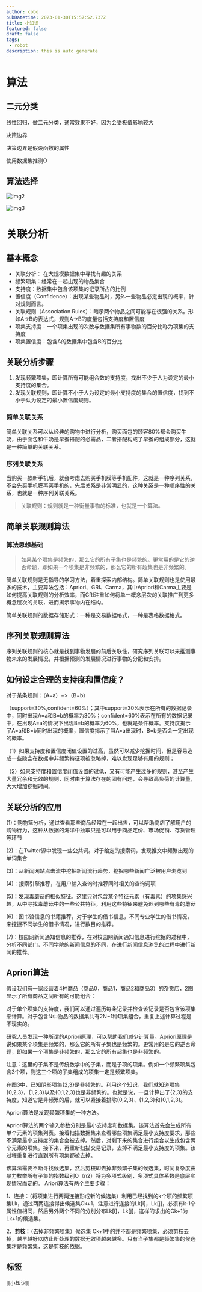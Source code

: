 ```yaml
---
author: cobo
pubDatetime: 2023-01-30T15:57:52.737Z
title: 小知识
featured: false
draft: false
tags:
 - robot
description: this is auto generate
---
```

# 算法

## 二元分类

线性回归，做二元分类，通常效果不好，因为会受极值影响较大

决策边界

决策边界是假设函数的属性

使用数据集推测O

## 算法选择

![img2](@assets/images/img2.jpg)

![img3](@assets/images/img3.jpg)

# 关联分析

## 基本概念

- 关联分析： 在大规模数据集中寻找有趣的关系
- 频繁项集：经常在一起出现的物品集合
- 支持度：数据集中包含该项集的记录所占的比例
- 置信度（Confidence）：出现某些物品时，另外一些物品必定出现的概率，针对规则而言。
- 关联规则（Association Rules）：暗示两个物品之间可能存在很强的关系。形如A->B的表达式，规则A->B的度量包括支持度和置信度
- 项集支持度：一个项集出现的次数与数据集所有事物数的百分比称为项集的支持度
- 项集置信度：包含A的数据集中包含B的百分比

## 关联分析步骤

1. 发现频繁项集，即计算所有可能组合数的支持度，找出不少于人为设定的最小支持度的集合。
2. 发现关联规则，即计算不小于人为设定的最小支持度的集合的置信度，找到不小于认为设定的最小置信度规则。

### 简单关联关系

​		简单关联关系可以从经典的购物中进行分析，购买面包的顾客80%都会购买牛奶，由于面包和牛奶是早餐搭配的必需品，二者搭配构成了早餐的组成部分，这就是一种简单的关联关系。

### 序列关联关系

​		当购买一款新手机后，就会考虑去购买手机膜等手机配件，这就是一种序列关系，不会先买手机膜再买手机的，先后关系是非常明显的，这种关系是一种顺序性的关系，也就是一种序列关联关系。

> 关联规则：规则就是一种衡量事物的标准，也就是一个算法。

## 简单关联规则算法

### 算法思想基础

> 如果某个项集是频繁的，那么它的所有子集也是频繁的。更常用的是它的逆否命题，即如果一个项集是非频繁的，那么它的所有超集也是非频繁的。

​		简单关联规则是无指导的学习方法，着重探索内部结构。简单关联规则也是使用最多的技术，主要算法包括：Apriori、GRI、Carma，其中Apriori和Carma主要是如何提高关联规则的分析效率，而GRI注重如何将单一概念层次的关联推广到更多概念层次的关联，进而揭示事物内在结构。

简单关联规则的数据存储形式：一种是交易数据格式，一种是表格数据格式。

## 序列关联规则算法

​		序列关联规则的核心就是找到事物发展的前后关联性，研究序列关联可以来推测事物未来的发展情况，并根据预测的发展情况进行事物的分配和安排。

## 如何设定合理的支持度和置信度？

对于某条规则：（A=a）−>（B=b）

（support=30%,confident=60%）；其中support=30%表示在所有的数据记录中，同时出现A=a和B=b的概率为30%；confident=60%表示在所有的数据记录中，在出现A=a的情况下出现B=b的概率为60%，也就是条件概率。支持度揭示了A=a和B=b同时出现的概率，置信度揭示了当A=a出现时，B=b是否会一定出现的概率。

（1）如果支持度和置信度闭值设置的过高，虽然可以减少挖掘时间，但是容易造成一些隐含在数据中非频繁特征项被忽略掉，难以发现足够有用的规则；

（2）如果支持度和置信度闭值设置的过低，又有可能产生过多的规则，甚至产生大量冗余和无效的规则，同时由于算法存在的固有问题，会导致高负荷的计算量，大大增加挖掘时间。

## 关联分析的应用

(1)：购物篮分析，通过查看那些商品经常在一起出售，可以帮助商店了解用户的购物行为，这种从数据的海洋中抽取只是可以用于商品定价、市场促销、存货管理等环节

(2)：在Twitter源中发现一些公共词。对于给定的搜索词，发现推文中频繁出现的单词集合

(3)：从新闻网站点击流中挖掘新闻流行趋势，挖掘哪些新闻广泛被用户浏览到

(4)：搜索引擎推荐，在用户输入查询时推荐同时相关的查询词项

(5)：发现毒蘑菇的相似特征。这里只对包含某个特征元素（有毒素）的项集感兴趣，从中寻找毒蘑菇中的一些公共特征，利用这些特征来避免迟到哪些有毒的蘑菇

(6)：图书馆信息的书籍推荐，对于学生的借书信息，不同专业学生的借书情况，来挖掘不同学生的借书情况，进行数目的推荐。

(7)：校园网新闻通知信息的推荐，在对校园网新闻通知信息进行挖掘的过程中，分析不同部门，不同学院的新闻信息的不同，在进行新闻信息浏览的过程中进行新闻的推荐。

## Apriori算法

假设我们有一家经营着4种商品（商品0，商品1，商品2和商品3）的杂货店，2图显示了所有商品之间所有的可能组合：

对于单个项集的支持度，我们可以通过遍历每条记录并检查该记录是否包含该项集来计算。对于包含N中物品的数据集共有2N−1种项集组合，重复上述计算过程是不现实的。

研究人员发现一种所谓的Apriori原理，可以帮助我们减少计算量。Apriori原理是说如果某个项集是频繁的，那么它的所有子集也是频繁的。更常用的是它的逆否命题，即如果一个项集是非频繁的，那么它的所有超集也是非频繁的。

注意：这里的子集不是传统数学中的子集，而是子项的项集。例如一个频繁项集包含3个项，则这三个项的子集组成的项集一定是频繁项集。

在图3中，已知阴影项集{2,3}是非频繁的。利用这个知识，我们就知道项集{0,2,3}，{1,2,3}以及{0,1,2,3}也是非频繁的。也就是说，一旦计算出了{2,3}的支持度，知道它是非频繁的后，就可以紧接着排除{0,2,3}、{1,2,3}和{0,1,2,3}。

Apriori算法是发现频繁项集的一种方法。

Apriori算法的两个输入参数分别是最小支持度和数据集。该算法首先会生成所有单个元素的项集列表。接着扫描数据集来查看哪些项集满足最小支持度要求，那些不满足最小支持度的集合会被去掉。然后，对剩下来的集合进行组合以生成包含两个元素的项集。接下来，再重新扫描交易记录，去掉不满足最小支持度的项集。该过程重复进行直到所有项集都被去掉。

该算法需要不断寻找候选集，然后剪枝即去掉非频繁子集的候选集，时间复杂度由暴力枚举所有子集的指数级别O（n2）将为多项式级别，多项式具体系数是底层实现情况而定的。
Ariori算法有两个主要步骤：

1、连接：（将项集进行两两连接形成新的候选集）利用已经找到的k个项的频繁项集Lk，通过两两连接得出候选集Ck+1，注意进行连接的Lk[i]，Lk[j]，必须有k-1个属性值相同，然后另外两个不同的分别分布Lk[i]，Lk[j]，这样的求出的Ck+1为Lk+1的候选集。

2、**剪枝**：（去掉非频繁项集）候选集 Ck+1中的并不都是频繁项集，必须剪枝去掉，越早越好以防止所处理的数据无效项越来越多。只有当子集都是频繁集的候选集才是频繁集，这是剪枝的依据。

## 标签
[[小知识]]